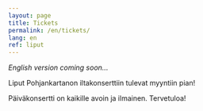 ```yaml
---
layout: page
title: Tickets
permalink: /en/tickets/
lang: en
ref: liput
---
```

*English version coming soon...*

Liput Pohjankartanon iltakonserttiin tulevat myyntiin pian!

Päiväkonsertti on kaikille avoin ja ilmainen. Tervetuloa!

